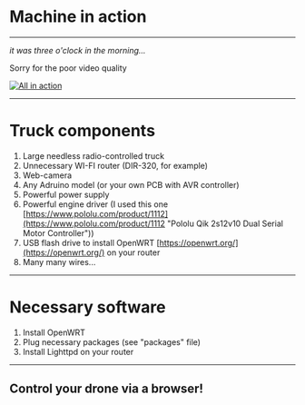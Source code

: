 # Machine in action #

----------
*it was three o'clock in the morning...*

Sorry for the poor video quality

[![All in action](http://img.youtube.com/vi/LbSgx9usvlU/0.jpg)](http://www.youtube.com/watch?v=LbSgx9usvlU) 

----------
# Truck components #

1. Large needless radio-controlled truck
2. Unnecessary WI-FI router (DIR-320, for example)
3. Web-camera
4. Any Adruino model (or your own PCB with AVR controller)
5. Powerful power supply
6. Powerful engine driver (I used this one [https://www.pololu.com/product/1112](https://www.pololu.com/product/1112 "Pololu Qik 2s12v10 Dual Serial Motor Controller"))
7. USB flash drive to install OpenWRT [https://openwrt.org/](https://openwrt.org/) on your router
7. Many many wires...

----------
# Necessary software #

1. Install OpenWRT
2. Plug necessary packages (see "packages" file)
3. Install Lighttpd on your router

----------
## Control your drone via a browser! ##

